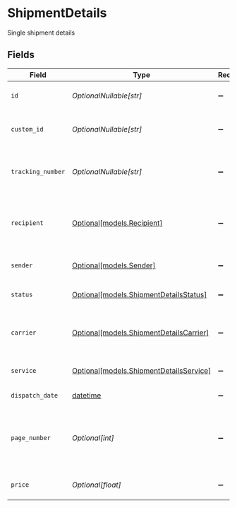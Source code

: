 # ShipmentDetails

Single shipment details


## Fields

| Field                                                                          | Type                                                                           | Required                                                                       | Description                                                                    | Example                                                                        |
| ------------------------------------------------------------------------------ | ------------------------------------------------------------------------------ | ------------------------------------------------------------------------------ | ------------------------------------------------------------------------------ | ------------------------------------------------------------------------------ |
| `id`                                                                           | *OptionalNullable[str]*                                                        | :heavy_minus_sign:                                                             | Unique shipment identifier.                                                    | A00323234                                                                      |
| `custom_id`                                                                    | *OptionalNullable[str]*                                                        | :heavy_minus_sign:                                                             | Custom shipment ID assigned by the user.                                       | custom-id-A44445T                                                              |
| `tracking_number`                                                              | *OptionalNullable[str]*                                                        | :heavy_minus_sign:                                                             | Carrier-provided shipment tracking number.                                     | 0032322323243443                                                               |
| `recipient`                                                                    | [Optional[models.Recipient]](../models/recipient.md)                           | :heavy_minus_sign:                                                             | Recipient data for a shipment, including full postal address.                  |                                                                                |
| `sender`                                                                       | [Optional[models.Sender]](../models/sender.md)                                 | :heavy_minus_sign:                                                             | Sender data for the shipment.                                                  |                                                                                |
| `status`                                                                       | [Optional[models.ShipmentDetailsStatus]](../models/shipmentdetailsstatus.md)   | :heavy_minus_sign:                                                             | Shipment processing status.                                                    |                                                                                |
| `carrier`                                                                      | [Optional[models.ShipmentDetailsCarrier]](../models/shipmentdetailscarrier.md) | :heavy_minus_sign:                                                             | Postal operator handling the shipment.                                         |                                                                                |
| `service`                                                                      | [Optional[models.ShipmentDetailsService]](../models/shipmentdetailsservice.md) | :heavy_minus_sign:                                                             | Service (shipment type) used.                                                  |                                                                                |
| `dispatch_date`                                                                | [datetime](https://docs.python.org/3/library/datetime.html#datetime-objects)   | :heavy_minus_sign:                                                             | Dispatch date.                                                                 | 2024-06-01                                                                     |
| `page_number`                                                                  | *Optional[int]*                                                                | :heavy_minus_sign:                                                             | Total number of pages across all documents in the shipment.                    | 3                                                                              |
| `price`                                                                        | *Optional[float]*                                                              | :heavy_minus_sign:                                                             | Shipment price (PLN).                                                          | 4.16                                                                           |